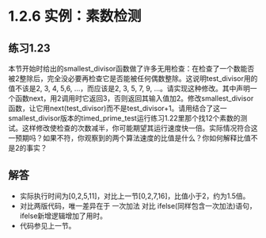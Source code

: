 # 1.2.6 实例：素数检测
## 练习1.23
本节开始时给出的smallest_divisor函数做了许多无用检查：在检查了一个数能否被2整除后，完全没必要再检查它是否能被任何偶数整除。这说明test_divisor用的值不该是2, 3, 4, 5,6, …，而应该是2, 3, 5, 7, 9, …。请实现这种修改。其中声明一个函数next，用2调用时它返回3，否则返回其输入值加2。修改smallest_divisor函数，让它用next(test_divisor)而不是test_divisor+1。请用结合了这一smallest_divisor版本的timed_prime_test运行练习1.22里那个找12个素数的测试。这样修改使检查的次数减半，你可能期望其运行速度快一倍。实际情况符合这一预期吗？如果不符，你观察到的两个算法速度的比值是什么？你如何解释比值不是2的事实？

## 解答
* 实际执行时间为[0,2,5,11]，对比上一节[0,2,7,16]，比值小于2，约为1.5倍。
* 对比两版代码，唯一差异在于 一次加法 对比 ifelse(同样包含一次加法)语句，ifelse新增逻辑增加了用时。
* 代码参见上一节。